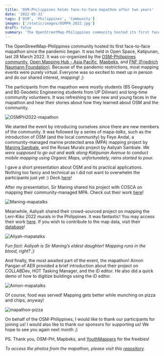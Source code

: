 ```yaml
---
title: 'OSM-Philippines holds face-to-face mapathon after two years'
date: '2022-05-31'
tags: ['OSM', 'Philippines', 'Community']
images: ['/static/images/OSMPH_2022.jpg']
draft: false
summary: 'The OpenStreetMap-Philippines community hosted its first face-to-face mapathon since the pandemic began.'
---
```


The OpenStreetMap-Philippines community hosted its first face-to-face mapathon since the pandemic began. It was held in Open Space, Katipunan, last 28 March 2022. It was co-organized by the [OSM-Philippines community](https://www.facebook.com/OSMPH), [Open Mapping Hub - Asia Pacific](https://twitter.com/openmapping_ap), [Mapbeks](https://www.mapbeks.org/), and [FNF (Friedrich Naumann Foundation)](https://www.freiheit.org/). Because of the pandemic restrictions, most mapping events were purely virtual. Everyone was so excited to meet up in person and do our shared interest, _mapping_! ;)

The participants from the mapathon were mostly students (BS Geography and BS Geodetic Engineering students from UP Diliman) and long-time community volunteers. It was refreshing to see new and young faces in the mapathon and hear their stories about how they learned about OSM and the community.

![OSMPH2022-mapathon](/static/images/OSMPH_2022.jpg)

We started the event by introducing ourselves since there are new members of the community. It was followed by a series of mapa-_talks_, such as the introduction of OSM (and the local community) by Feye Andal, a community-managed marine protected area (MPA) mapping project by [Maning Sambale](https://www.openstreetmap.org/user/maning/), and the Rosas Murals project by Aaliyah Sambale. _We were supposed to go out and walk along Katipunan Avenue to conduct mobile mapping using Organic Maps, unfortunately, rains started to pour._

I gave a short presentation about OSM and its practical applications. Nothing too fancy and technical as I did not want to overwhelm the participants just yet :) Deck [here](https://www.canva.com/design/DAEVtt4e3J0/2teqtDyBOuP-OKu5qcs40Q/watch?utm_content=DAEVtt4e3J0&utm_campaign=designshare&utm_medium=link&utm_source=publishsharelink)!

After my presentation, Sir Maning shared his project with COSCA on mapping their community-managed MPA. Check out their work [here](https://www.openstreetmap.org/user/maning/diary/394091)!

![Maning-mapatalks](/static/images/maning_osmph2022.jpg)

Meanwhile, Aaliyah shared their crowd-sourced project on mapping the Leni-Kiko 2022 murals in the Philippines. It was fantastic! You may access their work [here](https://aaliyahsambale.github.io/rosasmurals/). If you wish to contribute to the map data, visit their [database](https://docs.google.com/spreadsheets/d/1obi4KOITLK8v-AhdJ0NM6riAnw1cmYcG4-EB3tTG1M8/edit?fbclid=IwAR3GnQ3s9Tbql2Q-V_NOx20OBQoMVUwFy_y0-9u4_tnh7IpgIwC8q21o-QA#gid=0)!

![Aliyah-mapatalks](/static/images/aliyah_osmph2022.jpg)

_Fun fact: Aaliyah is Sir Maning’s eldest daughter! Mapping runs in the blood, right? ;)_

And finally, the most awaited part of the event, the mapathon! Aimon Pangan of AER provided a brief introduction about their project on COLLABDev, HOT Tasking Manager, and the iD editor. He also did a quick demo of how to digitize buildings using the iD editor.

![Aimon-mapatalks](/static/images/aimon_osmph2022.jpg)

Of course, food was served! Mapping gets better while munching on pizza and chips, anyway!

![mapathon-pizza](/static/images/mapathonizza_osmph2022.jpg)

On behalf of the OSM-Philippines, I would like to thank our participants for joining us! I would also like to thank our sponsors for supporting us! We hope to see you again next month ;)

PS. Thank you, OSM-PH, Mapbeks, and [YouthMappers](https://youthmappers.org) for the freebies!

_To access the photos from the mapathon, please visit this [repository](https://github.com/feyeandal/osmph2022_mapathon)._
